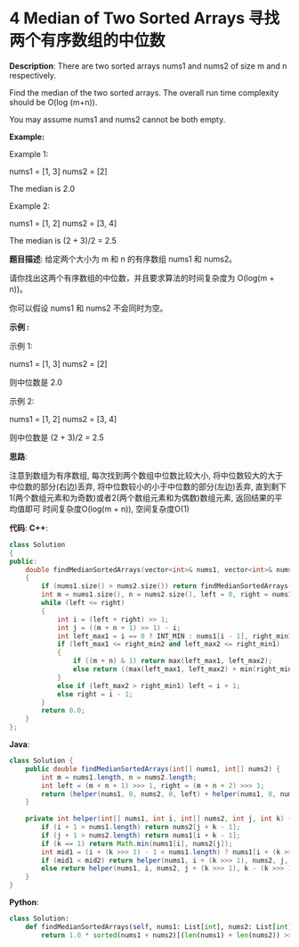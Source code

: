 # 4 Median of Two Sorted Arrays 寻找两个有序数组的中位数

__Description__:
There are two sorted arrays nums1 and nums2 of size m and n respectively.

Find the median of the two sorted arrays. The overall run time complexity should be O(log (m+n)).

You may assume nums1 and nums2 cannot be both empty.

__Example:__

Example 1:

nums1 = [1, 3]
nums2 = [2]

The median is 2.0

Example 2:

nums1 = [1, 2]
nums2 = [3, 4]

The median is (2 + 3)/2 = 2.5

__题目描述__:
给定两个大小为 m 和 n 的有序数组 nums1 和 nums2。

请你找出这两个有序数组的中位数，并且要求算法的时间复杂度为 O(log(m + n))。

你可以假设 nums1 和 nums2 不会同时为空。

__示例 :__

示例 1:

nums1 = [1, 3]
nums2 = [2]

则中位数是 2.0

示例 2:

nums1 = [1, 2]
nums2 = [3, 4]

则中位数是 (2 + 3)/2 = 2.5

__思路__:

注意到数组为有序数组, 每次找到两个数组中位数比较大小, 将中位数较大的大于中位数的部分(右边)丢弃, 将中位数较小的小于中位数的部分(左边)丢弃, 直到剩下 1(两个数组元素和为奇数)或者2(两个数组元素和为偶数)数组元素, 返回结果的平均值即可
时间复杂度O(log(m + n)), 空间复杂度O(1)

__代码__:
__C++__:

```C++
class Solution 
{
public:
    double findMedianSortedArrays(vector<int>& nums1, vector<int>& nums2) 
    {
        if (nums1.size() > nums2.size()) return findMedianSortedArrays(nums2, nums1);
        int m = nums1.size(), n = nums2.size(), left = 0, right = nums1.size();
        while (left <= right) 
        {
            int i = (left + right) >> 1;
            int j = ((m + n + 1) >> 1) - i;
            int left_max1 = i == 0 ? INT_MIN : nums1[i - 1], right_min1 = i == m ? INT_MAX : nums1[i], left_max2 = j == 0 ? INT_MIN : nums2[j - 1], right_min2 = j == n ? INT_MAX : nums2[j];
            if (left_max1 <= right_min2 and left_max2 <= right_min1) 
            {
                if ((m + n) & 1) return max(left_max1, left_max2);
                else return ((max(left_max1, left_max2) + min(right_min1, right_min2))) / 2.0;
            } 
            else if (left_max2 > right_min1) left = i + 1;
            else right = i - 1;
        }
        return 0.0;
    }
};
```

__Java__:

```Java
class Solution {
    public double findMedianSortedArrays(int[] nums1, int[] nums2) {
        int m = nums1.length, n = nums2.length;
        int left = (m + n + 1) >>> 1, right = (m + n + 2) >>> 1;
        return (helper(nums1, 0, nums2, 0, left) + helper(nums1, 0, nums2, 0, right)) / 2.0;
    }
    
    private int helper(int[] nums1, int i, int[] nums2, int j, int k) {
        if (i + 1 > nums1.length) return nums2[j + k - 1];
        if (j + 1 > nums2.length) return nums1[i + k - 1];
        if (k == 1) return Math.min(nums1[i], nums2[j]);
        int mid1 = (i + (k >>> 1) - 1 < nums1.length) ? nums1[i + (k >>> 1) - 1] : Integer.MAX_VALUE, mid2 = (j + (k >>> 1) - 1 < nums2.length) ? nums2[j + (k >>> 1) - 1] : Integer.MAX_VALUE;
        if (mid1 < mid2) return helper(nums1, i + (k >>> 1), nums2, j, k - (k >>> 1));
        else return helper(nums1, i, nums2, j + (k >>> 1), k - (k >>> 1));
    }
}
```

__Python__:

```Python
class Solution:
    def findMedianSortedArrays(self, nums1: List[int], nums2: List[int]) -> float:
        return 1.0 * sorted(nums1 + nums2)[(len(nums1) + len(nums2)) >> 1] if (len(nums1) + len(nums2)) & 1 else (sorted(nums1 + nums2)[(len(nums1) + len(nums2)) >> 1] + sorted(nums1 + nums2)[((len(nums1) + len(nums2)) >> 1) - 1]) / 2
```
